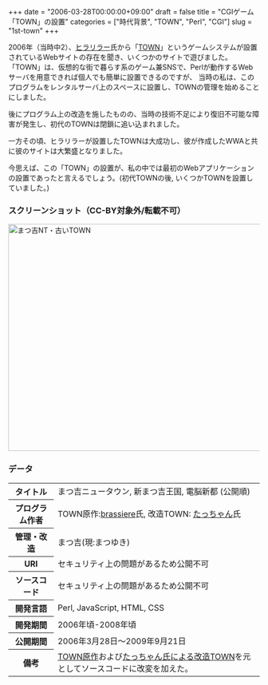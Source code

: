 +++
date = "2006-03-28T00:00:00+09:00"
draft = false
title = "CGIゲーム「TOWN」の設置"
categories = ["時代背景", "TOWN", "Perl", "CGI"]
slug = "1st-town"
+++

2006年（当時中2）、[ヒラリラー](http://hirarira.net/)氏から「[TOWN](http://shohei.heteml.jp/brassiere/02cgi/09.html)」というゲームシステムが設置されているWebサイトの存在を聞き、いくつかのサイトで遊びました。
「TOWN」は、仮想的な街で暮らす系のゲーム兼SNSで、Perlが動作するWebサーバを用意できれば個人でも簡単に設置できるのですが、
当時の私は、このプログラムをレンタルサーバ上のスペースに設置し、TOWNの管理を始めることにしました。

後にプログラム上の改造を施したものの、当時の技術不足により復旧不可能な障害が発生し、初代のTOWNは閉鎖に追い込まれました。

一方その頃、ヒラリラーが設置したTOWNは大成功し、彼が作成したWWAと共に彼のサイトは大繁盛となりました。

今思えば、この「TOWN」の設置が、私の中では最初のWebアプリケーションの設置であったと言えるでしょう。(初代TOWNの後, いくつかTOWNを設置していました。)

### スクリーンショット（CC-BY対象外/転載不可）
<a data-flickr-embed="true" data-footer="true"  href="https://www.flickr.com/photos/139621465@N08/albums/72157663837645735" title="まつ吉NT・古いTOWN"><img src="https://farm2.staticflickr.com/1502/24541484555_8278d56076_z.jpg" width="640" height="455" alt="まつ吉NT・古いTOWN"></a><script async src="//embedr.flickr.com/assets/client-code.js" charset="utf-8"></script>

### データ

<table>
<tr><th>タイトル</th><td>まつ吉ニュータウン, 新まつ吉王国, 電脳新都 (公開順)</td></tr>
<tr><th>プログラム作者</th><td>TOWN原作:<a href="http://shohei.heteml.jp/brassiere">brassiere</a>氏, 改造TOWN: <a href="http://www2s.biglobe.ne.jp/~tatsuji/">たっちゃん</a>氏</td></tr>
<tr><th>管理・改造</th><td>まつ吉(現:まつゆき)</td></tr>
<tr><th>URI</th><td>セキュリティ上の問題があるため公開不可</td></tr>
<tr><th>ソースコード</th><td>セキュリティ上の問題があるため公開不可</td></tr>
<tr><th>開発言語</th><td>Perl, JavaScript, HTML, CSS</td></tr>
<tr><th>開発期間</th><td>2006年頃-2008年頃</td></tr>
<tr><th>公開期間</th><td>2006年3月28日〜2009年9月21日</td></tr>
<tr><th>備考</th><td><a href="http://shohei.heteml.jp/brassiere/02cgi/09.html">TOWN原作</a>および<a href="http://www2s.biglobe.ne.jp/~tatsuji/souko/souko_index.htm">たっちゃん氏による改造TOWN</a>を元としてソースコードに改変を加えた。</td></tr>
</table>

